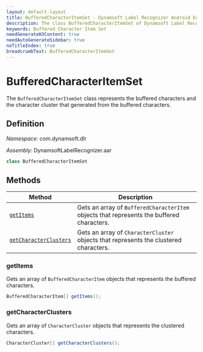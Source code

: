 ```yaml
---
layout: default-layout
title: BufferedCharacterItemSet - Dynamsoft Label Recognizer Android Edition
description: The class BufferedCharacterItemSet of Dynamsoft Label Recognizer Android edition represents the buffered characters and the character clusters that generated from the buffered characters.
keywords: Buffered Character Item Set
needGenerateH3Content: true
needAutoGenerateSidebar: true
noTitleIndex: true
breadcrumbText: BufferedCharacterItemSet
---
```


# BufferedCharacterItemSet

The `BufferedCharacterItemSet` class represents the buffered characters and the character cluster that generated from the buffered characters.

## Definition

*Namespace:* com.dynamsoft.dlr

*Assembly:* DynamsoftLabelRecognizer.aar

```java
class BufferedCharacterItemSet
```

## Methods

| Method | Description |
| ------ | ----------- |
| [`getItems`](#getitems) | Gets an array of `BufferedCharacterItem` objects that represents the buffered characters. |
| [`getCharacterClusters`](#getcharacterclusters) | Gets an array of `CharacterCluster` objects that represents the clustered characters. |

### getItems

Gets an array of `BufferedCharacterItem` objects that represents the buffered characters.

```java
BufferedCharacterItem[] getItems();
```

### getCharacterClusters

Gets an array of `CharacterCluster` objects that represents the clustered characters.

```java
CharacterCluster[] getCharacterClusters();
```
